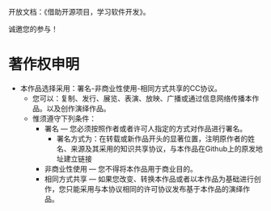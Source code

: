 开放文档：《借助开源项目，学习软件开发》。

诚邀您的参与！

# 著作权申明

* 本作品选择采用：署名-非商业性使用-相同方式共享的CC协议。
  * 您可以：复制、发行、展览、表演、放映、广播或通过信息网络传播本作品。以及创作演绎作品。
  * 惟须遵守下列条件：
    * 署名 — 您必须按照作者或者许可人指定的方式对作品进行署名。
      * 署名方式为：在转载或新作品开头的显著位置，注明原作者的姓名、来源及其采用的知识共享协议，与本作品在Github上的原发地址建立链接
    * 非商业性使用 — 您不得将本作品用于商业目的。
    * 相同方式共享 — 如果您改变、转换本作品或者以本作品为基础进行创作，您只能采用与本协议相同的许可协议发布基于本作品的演绎作品。



